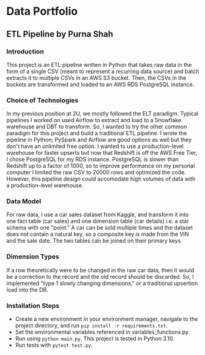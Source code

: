 # Data Portfolio
## ETL Pipeline by Purna Shah
### Introduction
This project is an ETL pipeline written in Python that takes raw data in the form of a single CSV (meant to represent a recurring data source) and batch extracts it to multiple CSVs in an AWS S3 bucket. Then, the CSVs in the buckets are transformed and loaded to an AWS RDS PostgreSQL instance.
### Choice of Technologies
In my previous position at 2U, we mostly followed the ELT paradigm. Typical pipelines I worked on used Airflow to extract and load to a Snowflake warehouse and DBT to transform. So, I wanted to try the other common paradigm for this project and build a traditional ETL pipeline. I wrote the pipeline in Python; PySpark and Airflow are good options as well but they don't have an unlimited free option. I wanted to use a production-level warehouse for faster upserts but now that Redshift is off the AWS Free Tier, I chose PostgreSQL for my RDS instance. PostgreSQL is slower than Redshift up to a factor of 1000, so to improve performance on my personal computer I limited the raw CSV to 20000 rows and optimized the code. However, this pipeline design could accomodate high volumes of data with a production-level warehouse.
### Data Model
For raw data, I use a car sales dataset from Kaggle, and transform it into one fact table (car sales) and one dimension table (car details) i.e. a star schema with one "point." A car can be sold multiple times and the dataset does not contain a natural key, so a composite key is made from the VIN and the sale date. The two tables can be joined on their primary keys.
### Dimension Types
If a row theoretically were to be changed in the raw car data, then it would be a correction to the record and the old record should be discarded. So, I implemented "type 1 slowly changing dimensions," or a traditional upsertion load into the DB.
### Installation Steps
- Create a new environment in your environment manager, navigate to the project directory, and run `pip install -r requirements.txt`.
- Set the environmental variables referenced in variables_functions.py.
- Run using `python main.py`. This project is tested in Python 3.10.
- Run tests with `pytest test.py`.

